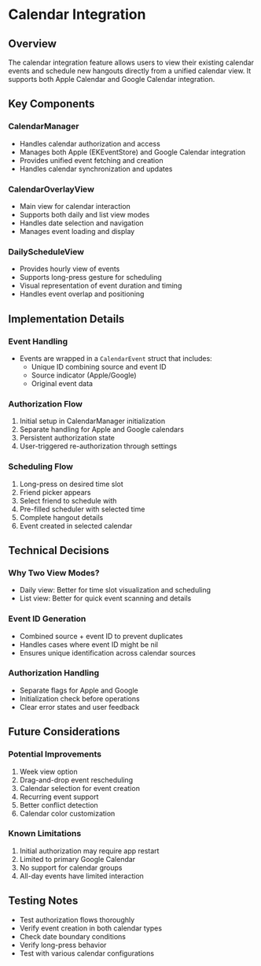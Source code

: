 # Calendar Integration

## Overview
The calendar integration feature allows users to view their existing calendar events and schedule new hangouts directly from a unified calendar view. It supports both Apple Calendar and Google Calendar integration.

## Key Components

### CalendarManager
- Handles calendar authorization and access
- Manages both Apple (EKEventStore) and Google Calendar integration
- Provides unified event fetching and creation
- Handles calendar synchronization and updates

### CalendarOverlayView
- Main view for calendar interaction
- Supports both daily and list view modes
- Handles date selection and navigation
- Manages event loading and display

### DailyScheduleView
- Provides hourly view of events
- Supports long-press gesture for scheduling
- Visual representation of event duration and timing
- Handles event overlap and positioning

## Implementation Details

### Event Handling
- Events are wrapped in a `CalendarEvent` struct that includes:
  - Unique ID combining source and event ID
  - Source indicator (Apple/Google)
  - Original event data

### Authorization Flow
1. Initial setup in CalendarManager initialization
2. Separate handling for Apple and Google calendars
3. Persistent authorization state
4. User-triggered re-authorization through settings

### Scheduling Flow
1. Long-press on desired time slot
2. Friend picker appears
3. Select friend to schedule with
4. Pre-filled scheduler with selected time
5. Complete hangout details
6. Event created in selected calendar

## Technical Decisions

### Why Two View Modes?
- Daily view: Better for time slot visualization and scheduling
- List view: Better for quick event scanning and details

### Event ID Generation
- Combined source + event ID to prevent duplicates
- Handles cases where event ID might be nil
- Ensures unique identification across calendar sources

### Authorization Handling
- Separate flags for Apple and Google
- Initialization check before operations
- Clear error states and user feedback

## Future Considerations

### Potential Improvements
1. Week view option
2. Drag-and-drop event rescheduling
3. Calendar selection for event creation
4. Recurring event support
5. Better conflict detection
6. Calendar color customization

### Known Limitations
1. Initial authorization may require app restart
2. Limited to primary Google Calendar
3. No support for calendar groups
4. All-day events have limited interaction

## Testing Notes
- Test authorization flows thoroughly
- Verify event creation in both calendar types
- Check date boundary conditions
- Verify long-press behavior
- Test with various calendar configurations 